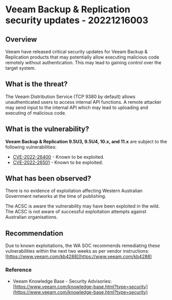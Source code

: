 # Veeam Backup & Replication security updates - 20221216003

## Overview

Veeam have released critical security updates for Veeam Backup & Replication products that may potentially allow executing malicious code remotely without authentication. This may lead to gaining control over the target system.

## What is the threat?

The Veeam Distribution Service (TCP 9380 by default) allows unauthenticated users to access internal API functions. A remote attacker may send input to the internal API which may lead to uploading and executing of malicious code.

## What is the vulnerability?

**Veeam Backup & Replication 9.5U3, 9.5U4, 10.x, and 11.x** are subject to the following vulnerabilities:

* [CVE-2022-26400](https://cve.mitre.org/cgi-bin/cvename.cgi?name=CVE-2022-26500) - Known to be exploited.
* [CVE-2022-26501](https://cve.mitre.org/cgi-bin/cvename.cgi?name=CVE-2022-26501) - Known to be exploited.

## What has been observed?

There is no evidence of exploitation affecting Western Australian Government networks at the time of publishing.

The ACSC is aware the vulnerability may have been exploited in the wild. The ACSC is not aware of successful exploitation attempts against Australian organisations.

## Recommendation

Due to known exploitations, the WA SOC recommends remediating these vulnerabilities within the next two weeks as per vendor instructions: [https://www.veeam.com/kb4288](https://www.veeam.com/kb4288)

### Reference

* Veeam Knowledge Base - Security Advisories: [https://www.veeam.com/knowledge-base.html?type=security](https://www.veeam.com/knowledge-base.html?type=security)
